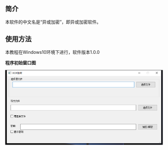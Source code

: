 ## 简介

本软件的中文名是“异或加密”，即异或加密软件。

## 使用方法

本教程在Windows10环境下进行，软件版本1.0.0

**程序初始窗口图**

![程序初始窗口图](./wiki/images/startImage.png)

